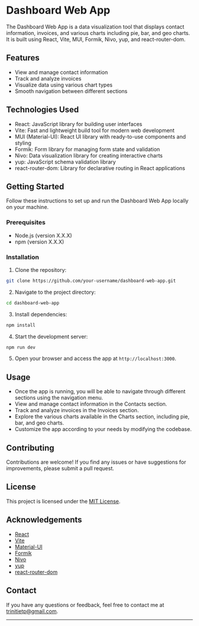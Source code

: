 # Dashboard Web App

The Dashboard Web App is a data visualization tool that displays contact information, invoices, and various charts including pie, bar, and geo charts. It is built using React, Vite, MUI, Formik, Nivo, yup, and react-router-dom.

## Features

- View and manage contact information
- Track and analyze invoices
- Visualize data using various chart types
- Smooth navigation between different sections

## Technologies Used

- React: JavaScript library for building user interfaces
- Vite: Fast and lightweight build tool for modern web development
- MUI (Material-UI): React UI library with ready-to-use components and styling
- Formik: Form library for managing form state and validation
- Nivo: Data visualization library for creating interactive charts
- yup: JavaScript schema validation library
- react-router-dom: Library for declarative routing in React applications

## Getting Started

Follow these instructions to set up and run the Dashboard Web App locally on your machine.

### Prerequisites

- Node.js (version X.X.X)
- npm (version X.X.X)

### Installation

1. Clone the repository:

```bash
git clone https://github.com/your-username/dashboard-web-app.git
```

2. Navigate to the project directory:

```bash
cd dashboard-web-app
```

3. Install dependencies:

```bash
npm install
```

4. Start the development server:

```bash
npm run dev
```

5. Open your browser and access the app at `http://localhost:3000`.

## Usage

- Once the app is running, you will be able to navigate through different sections using the navigation menu.
- View and manage contact information in the Contacts section.
- Track and analyze invoices in the Invoices section.
- Explore the various charts available in the Charts section, including pie, bar, and geo charts.
- Customize the app according to your needs by modifying the codebase.

## Contributing

Contributions are welcome! If you find any issues or have suggestions for improvements, please submit a pull request.

## License

This project is licensed under the [MIT License](https://opensource.org/licenses/MIT).

## Acknowledgements

- [React](https://reactjs.org/)
- [Vite](https://vitejs.dev/)
- [Material-UI](https://mui.com/)
- [Formik](https://formik.org/)
- [Nivo](https://nivo.rocks/)
- [yup](https://github.com/jquense/yup)
- [react-router-dom](https://reactrouter.com/)

## Contact

If you have any questions or feedback, feel free to contact me at trinitietp@gmail.com.

---